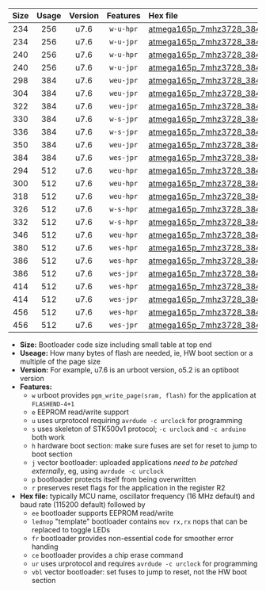 |Size|Usage|Version|Features|Hex file|
|:-:|:-:|:-:|:-:|:--|
|234|256|u7.6|`w-u-hpr`|[atmega165p_7mhz3728_38400bps_ur.hex](https://raw.githubusercontent.com/stefanrueger/urboot/main/atmega165p_7mhz3728_38400bps_ur.hex)|
|234|256|u7.6|`w-u-jpr`|[atmega165p_7mhz3728_38400bps_ur_vbl.hex](https://raw.githubusercontent.com/stefanrueger/urboot/main/atmega165p_7mhz3728_38400bps_ur_vbl.hex)|
|240|256|u7.6|`w-u-hpr`|[atmega165p_7mhz3728_38400bps_lednop_ur.hex](https://raw.githubusercontent.com/stefanrueger/urboot/main/atmega165p_7mhz3728_38400bps_lednop_ur.hex)|
|240|256|u7.6|`w-u-jpr`|[atmega165p_7mhz3728_38400bps_lednop_ur_vbl.hex](https://raw.githubusercontent.com/stefanrueger/urboot/main/atmega165p_7mhz3728_38400bps_lednop_ur_vbl.hex)|
|298|384|u7.6|`weu-jpr`|[atmega165p_7mhz3728_38400bps_ee_ur_vbl.hex](https://raw.githubusercontent.com/stefanrueger/urboot/main/atmega165p_7mhz3728_38400bps_ee_ur_vbl.hex)|
|304|384|u7.6|`weu-jpr`|[atmega165p_7mhz3728_38400bps_ee_lednop_ur_vbl.hex](https://raw.githubusercontent.com/stefanrueger/urboot/main/atmega165p_7mhz3728_38400bps_ee_lednop_ur_vbl.hex)|
|322|384|u7.6|`weu-jpr`|[atmega165p_7mhz3728_38400bps_ee_lednop_fr_ur_vbl.hex](https://raw.githubusercontent.com/stefanrueger/urboot/main/atmega165p_7mhz3728_38400bps_ee_lednop_fr_ur_vbl.hex)|
|330|384|u7.6|`w-s-jpr`|[atmega165p_7mhz3728_38400bps_vbl.hex](https://raw.githubusercontent.com/stefanrueger/urboot/main/atmega165p_7mhz3728_38400bps_vbl.hex)|
|336|384|u7.6|`w-s-jpr`|[atmega165p_7mhz3728_38400bps_lednop_vbl.hex](https://raw.githubusercontent.com/stefanrueger/urboot/main/atmega165p_7mhz3728_38400bps_lednop_vbl.hex)|
|350|384|u7.6|`weu-jpr`|[atmega165p_7mhz3728_38400bps_ee_lednop_fr_ce_ur_vbl.hex](https://raw.githubusercontent.com/stefanrueger/urboot/main/atmega165p_7mhz3728_38400bps_ee_lednop_fr_ce_ur_vbl.hex)|
|384|384|u7.6|`wes-jpr`|[atmega165p_7mhz3728_38400bps_ee_vbl.hex](https://raw.githubusercontent.com/stefanrueger/urboot/main/atmega165p_7mhz3728_38400bps_ee_vbl.hex)|
|294|512|u7.6|`weu-hpr`|[atmega165p_7mhz3728_38400bps_ee_ur.hex](https://raw.githubusercontent.com/stefanrueger/urboot/main/atmega165p_7mhz3728_38400bps_ee_ur.hex)|
|300|512|u7.6|`weu-hpr`|[atmega165p_7mhz3728_38400bps_ee_lednop_ur.hex](https://raw.githubusercontent.com/stefanrueger/urboot/main/atmega165p_7mhz3728_38400bps_ee_lednop_ur.hex)|
|318|512|u7.6|`weu-hpr`|[atmega165p_7mhz3728_38400bps_ee_lednop_fr_ur.hex](https://raw.githubusercontent.com/stefanrueger/urboot/main/atmega165p_7mhz3728_38400bps_ee_lednop_fr_ur.hex)|
|326|512|u7.6|`w-s-hpr`|[atmega165p_7mhz3728_38400bps.hex](https://raw.githubusercontent.com/stefanrueger/urboot/main/atmega165p_7mhz3728_38400bps.hex)|
|332|512|u7.6|`w-s-hpr`|[atmega165p_7mhz3728_38400bps_lednop.hex](https://raw.githubusercontent.com/stefanrueger/urboot/main/atmega165p_7mhz3728_38400bps_lednop.hex)|
|346|512|u7.6|`weu-hpr`|[atmega165p_7mhz3728_38400bps_ee_lednop_fr_ce_ur.hex](https://raw.githubusercontent.com/stefanrueger/urboot/main/atmega165p_7mhz3728_38400bps_ee_lednop_fr_ce_ur.hex)|
|380|512|u7.6|`wes-hpr`|[atmega165p_7mhz3728_38400bps_ee.hex](https://raw.githubusercontent.com/stefanrueger/urboot/main/atmega165p_7mhz3728_38400bps_ee.hex)|
|386|512|u7.6|`wes-hpr`|[atmega165p_7mhz3728_38400bps_ee_lednop.hex](https://raw.githubusercontent.com/stefanrueger/urboot/main/atmega165p_7mhz3728_38400bps_ee_lednop.hex)|
|386|512|u7.6|`wes-jpr`|[atmega165p_7mhz3728_38400bps_ee_lednop_vbl.hex](https://raw.githubusercontent.com/stefanrueger/urboot/main/atmega165p_7mhz3728_38400bps_ee_lednop_vbl.hex)|
|414|512|u7.6|`wes-hpr`|[atmega165p_7mhz3728_38400bps_ee_lednop_fr.hex](https://raw.githubusercontent.com/stefanrueger/urboot/main/atmega165p_7mhz3728_38400bps_ee_lednop_fr.hex)|
|414|512|u7.6|`wes-jpr`|[atmega165p_7mhz3728_38400bps_ee_lednop_fr_vbl.hex](https://raw.githubusercontent.com/stefanrueger/urboot/main/atmega165p_7mhz3728_38400bps_ee_lednop_fr_vbl.hex)|
|456|512|u7.6|`wes-hpr`|[atmega165p_7mhz3728_38400bps_ee_lednop_fr_ce.hex](https://raw.githubusercontent.com/stefanrueger/urboot/main/atmega165p_7mhz3728_38400bps_ee_lednop_fr_ce.hex)|
|456|512|u7.6|`wes-jpr`|[atmega165p_7mhz3728_38400bps_ee_lednop_fr_ce_vbl.hex](https://raw.githubusercontent.com/stefanrueger/urboot/main/atmega165p_7mhz3728_38400bps_ee_lednop_fr_ce_vbl.hex)|

- **Size:** Bootloader code size including small table at top end
- **Useage:** How many bytes of flash are needed, ie, HW boot section or a multiple of the page size
- **Version:** For example, u7.6 is an urboot version, o5.2 is an optiboot version
- **Features:**
  + `w` urboot provides `pgm_write_page(sram, flash)` for the application at `FLASHEND-4+1`
  + `e` EEPROM read/write support
  + `u` uses urprotocol requiring `avrdude -c urclock` for programming
  + `s` uses skeleton of STK500v1 protocol; `-c urclock` and `-c arduino` both work
  + `h` hardware boot section: make sure fuses are set for reset to jump to boot section
  + `j` vector bootloader: uploaded applications *need to be patched externally*, eg, using `avrdude -c urclock`
  + `p` bootloader protects itself from being overwritten
  + `r` preserves reset flags for the application in the register R2
- **Hex file:** typically MCU name, oscillator frequency (16 MHz default) and baud rate (115200 default) followed by
  + `ee` bootloader supports EEPROM read/write
  + `lednop` "template" bootloader contains `mov rx,rx` nops that can be replaced to toggle LEDs
  + `fr` bootloader provides non-essential code for smoother error handing
  + `ce` bootloader provides a chip erase command
  + `ur` uses urprotocol and requires `avrdude -c urclock` for programming
  + `vbl` vector bootloader: set fuses to jump to reset, not the HW boot section
